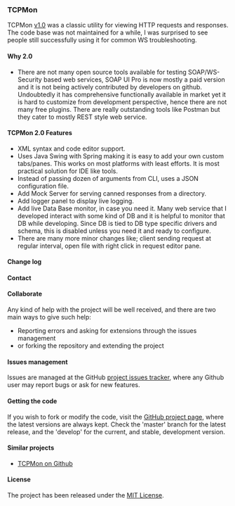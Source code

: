 ### TCPMon

TCPMon [v1.0](http://ws.apache.org/tcpmon/) was a classic utility for viewing HTTP requests and responses. The code base
was not maintained for a while, I was surprised to see people still successfully using it for common WS troubleshooting.

#### Why 2.0

- There are not many open source tools available for testing SOAP/WS-Security based web services, SOAP UI Pro is now 
mostly a paid version and it is not being actively contributed by developers on github. Undoubtedly it has comprehensive
functionally available in market yet it is hard to customize from development perspective, hence there are not many free 
plugins. There are really outstanding tools like Postman but they cater to mostly REST style web service. 

#### TCPMon 2.0 Features

- XML syntax and code editor support.
- Uses Java Swing with Spring making it is easy to add your own custom tabs/panes. This works on most platforms with 
least efforts. It is most practical solution for IDE like tools.
- Instead of passing dozen of arguments from CLI, uses a JSON configuration file.
- Add Mock Server for serving canned responses from a directory.
- Add logger panel to display live logging.
- Add live Data Base monitor, in case you need it. Many web service that I developed interact with some kind of DB and it is
helpful to monitor that DB while developing. Since DB is tied to DB type specific drivers and schema, this is disabled 
unless you need it and ready to configure.
- There are many more minor changes like; client sending request at regular interval, open file with right click in
request editor pane.

#### Change log  

#### Contact


#### Collaborate

Any kind of help with the project will be well received, and there are two main ways to give such help:

- Reporting errors and asking for extensions through the issues management
- or forking the repository and extending the project

#### Issues management

Issues are managed at the GitHub [project issues tracker][issues], where any Github user may report bugs or ask for new features.

#### Getting the code

If you wish to fork or modify the code, visit the [GitHub project page][scm], where the latest versions are always kept.
Check the 'master' branch for the latest release, and the 'develop' for the current, and stable, development version.

#### Similar projects

- [TCPMon on Github](https://github.com/search?l=Java&q=tcpmon&type=Repositories)

#### License

The project has been released under the [MIT License][license].

[issues]: https://github.com/dhval/tcpmon/issues
[license]: http://www.opensource.org/licenses/mit-license.php
[scm]: https://github.com/dhval/tcpmon

[ws-security]: https://www.oasis-open.org/committees/wss/
[xwss]: https://docs.oracle.com/cd/E17802_01/webservices/webservices/docs/1.6/tutorial/doc/XWS-SecurityIntro4.html
[wss4j]: https://ws.apache.org/wss4j/

[spring-ws]: http://projects.spring.io/spring-ws/

